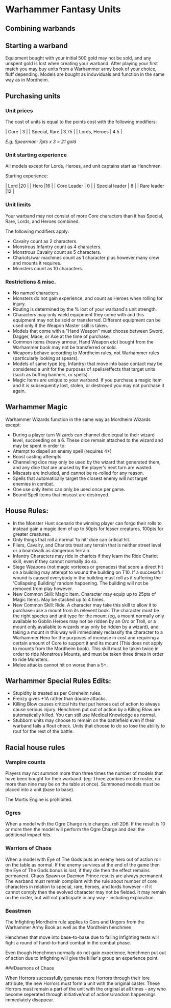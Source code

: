 # Warhammer Fantasy Units

## Combining warbands

## Starting a warband

Equipment bought with your initial 500 gold may not be sold, and any unspent gold is lost when creating your warband. After playing your first match you may buy units from a Warhammer army book of your choice, fluff depending. Models are bought as induviduals and function in the same way as in Mordheim.

## Purchasing units

### Unit prices

The cost of units is equal to the points cost with the following modifiers:

| Core | 3 |
| Special, Rare | 3.75 |
| Lords, Heroes  | 4.5 |

_E.g. Spearman: 7pts x 3 = 21 gold_

### Unit starting experience

All models except for Lords, Heroes, and unit captains start as Henchmen.

Starting experience:

| Lord |20 |
| Hero |16 |
| Core Leader | 0 |
| Special leader | 8 |
| Rare leader  |12 |

### Unit limits

Your warband may not consist of more Core characters than it has Special, Rare, Lords, and Heroes combined.

The following modifiers apply: 
- Cavalry count as 2 characters.
- Monstrous Infantry count as 4 characters.
- Monstrous Cavalry count as 5 characters.
- Chariots/war machines count as 1 character plus however many crew and mounts it requires.
- Monsters count as 10 characters.

### Restrictions & misc.
- No named characters.
- Monsters do not gain experience, and count as Heroes when rolling for injury. 
- Routing is determined by the % lost of your warband's unit strength.
- Characters may only wield equipment they come with and this equipment may not be sold or transferred. Different equipment can be used only if the Weapon Master skill is taken.
- Models that come with a "Hand Weapon" must choose between Sword, Dagger, Mace, or Axe at the time of purchase. 
- Common items (heavy armour, Hand Weapon etc) bought from the Warhammer book may not be transferred or sold.
- Weapons behave according to Mordheim rules, not Warhammer rules (particularly looking at spears).
- Models of same type (eg, Infantry) that move into base contact may be considered a unit for the purposes of spells/effects that target units (such as buffing banners, or spells). 
- Magic Items are unique to your warband. If you purchase a magic item and it is subsequently lost, stolen, or destroyed you may not purchase it again.

## Warhammer Magic

Warhammer Wizards function in the same way as Mordheim Wizards except:
- During a player turn Wizards can channel dice equal to their wizard level, succeeding on a 6. These dice remain attached to the wizard and may be spent in order to:
- Attempt to dispell an enemy spell (requires 4+)
- Boost casting attempts.
- Channeling dice may only be used by the wizard that generated them, and any dice that are unused by the player's next turn are wasted.
- Miscasts are included, and cannot be re-rolled for any reason.
- Spells that automatically target the closest enemy will not target enemies in combat.
- One use only items can only be used once per game.
- Bound Spell items that miscast are destroyed.

## House Rules:

- In the Monster Hunt scenario the winning player can forgo their rolls to instead gain a magic item of up to 50pts for lesser creatures, 100pts for greater creatures.
- Only things that roll a normal 'to hit' dice can critical hit.
- Fliers, Cavalry, and Chariots treat any terrain that is neither street level or a boardwalk as dangerous terrain.
- Infantry Characters may ride in chariots if they learn the Ride Chariot skill, even if they cannot normally do so.
- Siege Weapons (not magic vortexes or grenades) that score a direct hit on a building may attempt to wound the building on T10. If a successful wound is caused everybody in the building must roll as if suffering the 'Collapsing Building' random happening. The building will not be removed from play however.
- New Common Skill: Magic Item. Character may equip up to 25pts of Magic Items. May be stacked up to 4 times.
- New Common Skill: Ride. A character may take this skill to allow it to purchase+use a mount from its relevent book. The character must be the right species and unit type for the mount (eg, a mount normally only available to Goblin Heroes may not be ridden by an Orc or Troll, or a mount only available to wizards may only be ridden by a wizard), and taking a mount in this way will immediately reclassify the character to a Warhammer Hero for the purposes of increase in cost and requiring a certain amount of Core to support it and its mount (This does not apply to mounts from the Mordheim book). This skill must be taken twice in order to ride Monstrous Mounts, and must be taken three times in order to ride Monsters.
- Melee attacks cannot hit on worse than a 5+.

## Warhammer Special Rules Edits:

- Stupidity is treated as per Coreheim rules.
- Frenzy gives +1A rather than double attacks.
- Killing Blow causes critical hits that put heroes out of action to always cause serious injury. Henchmen put out of action by a Killing Blow are automatically killed. You can still use Medical Knowledge as normal.
- Stubborn units may choose to remain on the battlefield even if their warband fails a Rout check. Units that choose to do so lose the ability to rout for the rest of the battle.

## Racial house rules

### Vampire counts

Players may not summon more than three times the number of models that have been bought for their warband. (eg: Three zombies on the roster, no more than nine may be on the table at once). Summoned models must be placed into a unit (base to base).

The Mortis Engine is prohibited.

### Ogres

When a model with the Ogre Charge rule charges, roll 2D6. If the result is 10 or more then the model will perform the Ogre Charge and deal the additional impact hits.

### Warriors of Chaos

When a model with Eye of The Gods puts an enemy hero out of action roll on the table as normal. If the enemy survives at the end of the game then the Eye of The Gods bonus is lost, if they die then the effect remains permanent. Chaos Spawn or Daemon Prince results are always permanent. The warband must remain compliant with the rule about number of core characters in relation to special, rare, heroes, and lords however - if it cannot comply then the evolved character may not be fielded. It may remain on the roster, but will not participate in any way - including exploration.

### Beastmen

The Infighting Mordheim rule applies to Gors and Ungors from the Warhammer Army Book as well as the Mordheim henchmen. 

Henchmen that move into base-to-base due to failing Infighting tests will fight a round of hand-to-hand combat in the combat phase. 

Even though Henchmen normally do not gain experience, henchmen put out of action due to Infighting will give the killer's group an experience point. 

###Daemons of Chaos

When Horrors successfully generate more Horrors through their lore attribute, the new Horrors must form a unit with the original caster. These Horrors must remain a part of the unit with the original at all times - any who become seperated through initiative/out of actions/random happenings immediately disappear. 
